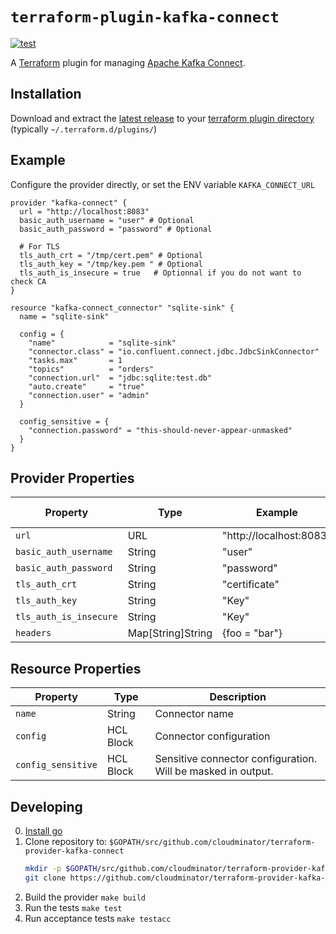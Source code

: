 # `terraform-plugin-kafka-connect`
[![test](https://github.com/cloudminator/terraform-provider-kafka-connect/actions/workflows/test.yml/badge.svg)](https://github.com/cloudminator/terraform-provider-kafka-connect/actions/workflows/test.yml)

A [Terraform][1] plugin for managing [Apache Kafka Connect][2].

## Installation

Download and extract the [latest
release](https://github.com/cloudminator/terraform-provider-kafka-connect/releases/latest) to
your [terraform plugin directory][third-party-plugins] (typically `~/.terraform.d/plugins/`)

## Example

Configure the provider directly, or set the ENV variable `KAFKA_CONNECT_URL`
```hcl
provider "kafka-connect" {
  url = "http://localhost:8083"
  basic_auth_username = "user" # Optional
  basic_auth_password = "password" # Optional
  
  # For TLS
  tls_auth_crt = "/tmp/cert.pem" # Optional
  tls_auth_key = "/tmp/key.pem " # Optional
  tls_auth_is_insecure = true   # Optionnal if you do not want to check CA   
}

resource "kafka-connect_connector" "sqlite-sink" {
  name = "sqlite-sink"

  config = {
    "name"            = "sqlite-sink"
    "connector.class" = "io.confluent.connect.jdbc.JdbcSinkConnector"
    "tasks.max"       = 1
    "topics"          = "orders"
    "connection.url"  = "jdbc:sqlite:test.db"
    "auto.create"     = "true"
    "connection.user" = "admin"
  }

  config_sensitive = {
    "connection.password" = "this-should-never-appear-unmasked"
  }
}
```

## Provider Properties

| Property              | Type   | Example                 | Alternative environment variable name |
|-----------------------|--------|-------------------------|---------------------------------------|
| `url`                 | URL    | "http://localhost:8083" | `KAFKA_CONNECT_URL`                   |
| `basic_auth_username` | String | "user"                  | `KAFKA_CONNECT_BASIC_AUTH_USERNAME`   |
| `basic_auth_password` | String | "password"              | `KAFKA_CONNECT_BASIC_AUTH_PASSWORD`   |
| `tls_auth_crt`        | String | "certificate"           | `KAFKA_CONNECT_TLS_AUTH_CRT`          |
| `tls_auth_key`        | String | "Key"                   | `KAFKA_CONNECT_TLS_AUTH_KEY`          |
| `tls_auth_is_insecure`| String | "Key"                   | `KAFKA_CONNECT_TLS_IS_INSECURE`       |
| `headers`             | Map[String]String | {foo = "bar"}           | N/A                                   |

## Resource Properties

| Property              | Type      | Description                                                          |
|-----------------------|-----------|----------------------------------------------------------------------|
| `name`                | String    | Connector name                                                       |
| `config`              | HCL Block | Connector configuration                                              |
| `config_sensitive`    | HCL Block | Sensitive connector configuration. Will be masked in output.         |

## Developing

0. [Install go][install-go]
0. Clone repository to: `$GOPATH/src/github.com/cloudminator/terraform-provider-kafka-connect`
    ``` bash
    mkdir -p $GOPATH/src/github.com/cloudminator/terraform-provider-kafka-connect; cd $GOPATH/src/github.com/cloudminator/
    git clone https://github.com/cloudminator/terraform-provider-kafka-connect.git
    ```
0. Build the provider `make build`
0. Run the tests `make test`
0. Run acceptance tests `make testacc`

[1]: https://www.terraform.io
[2]: https://kafka.apache.org/documentation/#connect
[third-party-plugins]: https://www.terraform.io/docs/configuration/providers.html#third-party-plugins
[install-go]: https://golang.org/doc/install#install
